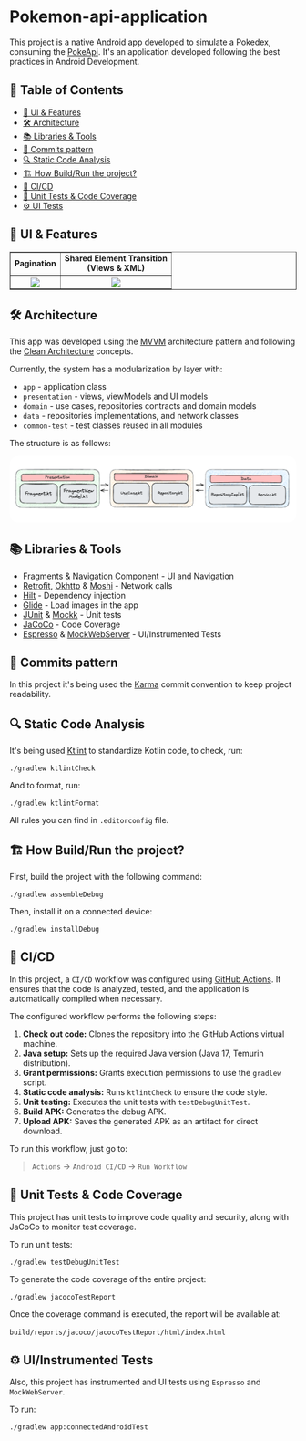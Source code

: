 # Pokemon-api-application

This project is a native Android app developed to simulate a Pokedex, consuming
the [PokeApi](https://pokeapi.co/). It's an application developed following the best practices in
Android Development.

## 📌 Table of Contents
- [📱 UI & Features](#-ui--features)
- [🛠 Architecture](#-architecture)
- [📚 Libraries & Tools](#-libraries--tools)
- [📝 Commits pattern](#-commits-pattern)
- [🔍 Static Code Analysis](#-static-code-analysis)
- [🏗️ How Build/Run the project?](#%EF%B8%8F-how-buildrun-the-project)
- [🚂 CI/CD](#-cicd)
- [🧪 Unit Tests & Code Coverage](#-unit-tests--code-coverage)
- [⚙️ UI Tests](#%EF%B8%8F-uiinstrumented-tests)

## 📱 UI & Features

<table border="1" style="border-collapse: collapse">
  <tr>
    <td align="top" valign="center">
      <b>Pagination</b>
    </td>
    <td align="center" valign="center">
      <b>
        Shared Element Transition<br>
        (Views & XML)
      </b>
    </td>
  </tr>
  <tr>
    <td align="center">
      <img align="center" width="140" src="images/pagination.gif" />
    </td>
    <td align="center">
      <img align="center" width="140" src="images/shared_element_animation.gif" />
    </td>
  </tr>
</table>

## 🛠 Architecture

This app was developed using the [MVVM](https://developer.android.com/topic/architecture)
architecture pattern and following
the [Clean Architecture](https://blog.cleancoder.com/uncle-bob/2012/08/13/the-clean-architecture.html)
concepts.

Currently, the system has a modularization by layer with:
- `app` - application class
- `presentation` - views, viewModels and UI models
- `domain` - use cases, repositories contracts and domain models
- `data` - repositories implementations, and network classes
- `common-test` - test classes reused in all modules

The structure is as follows:

<img src="images/architecture.png" width="600" style="border-radius: 15px;">

## 📚 Libraries & Tools

- [Fragments](https://developer.android.com/guide/fragments) & [Navigation Component](https://developer.android.com/guide/navigation) - UI and Navigation
- [Retrofit](https://square.github.io/retrofit/), [Okhttp](https://square.github.io/okhttp/) & [Moshi](https://github.com/square/moshi) - Network calls
- [Hilt](https://developer.android.com/training/dependency-injection/hilt-android) - Dependency injection
- [Glide](https://github.com/bumptech/glide) - Load images in the app
- [JUnit](https://junit.org/junit4/) & [Mockk](https://mockk.io/ANDROID.html) - Unit tests
- [JaCoCo](https://www.eclemma.org/jacoco/) - Code Coverage
- [Espresso](https://developer.android.com/training/testing/espresso) & [MockWebServer](https://github.com/square/okhttp/tree/master/mockwebserver) - UI/Instrumented Tests


## 📝 Commits pattern

In this project it's being used the [Karma](https://karma-runner.github.io/6.4/dev/git-commit-msg.html)
commit convention to keep project readability.

## 🔍 Static Code Analysis

It's being used [Ktlint](https://github.com/pinterest/ktlint) to standardize Kotlin code, to check,
run:

```
./gradlew ktlintCheck
```

And to format, run:

```
./gradlew ktlintFormat
```

All rules you can find in `.editorconfig` file.

## 🏗️ How Build/Run the project?

First, build the project with the following command:

```
./gradlew assembleDebug
```

Then, install it on a connected device:

```
./gradlew installDebug
```

## 🚂 CI/CD

In this project, a `CI/CD` workflow was configured using [GitHub Actions](https://docs.github.com/en/actions). It ensures that the code is analyzed, tested, and the application is automatically compiled when necessary.

The configured workflow performs the following steps:

1. **Check out code:** Clones the repository into the GitHub Actions virtual machine.
2. **Java setup:** Sets up the required Java version (Java 17, Temurin distribution).
3. **Grant permissions:** Grants execution permissions to use the `gradlew` script.
4. **Static code analysis:** Runs `ktlintCheck` to ensure the code style.
5. **Unit testing:** Executes the unit tests with `testDebugUnitTest`.
6. **Build APK:** Generates the debug APK.
7. **Upload APK:** Saves the generated APK as an artifact for direct download.

 To run this workflow, just go to:

> `Actions` -> `Android CI/CD` -> `Run Workflow`

## 🧪 Unit Tests & Code Coverage

This project has unit tests to improve code quality and security, along with JaCoCo to monitor test coverage.

To run unit tests:
```
./gradlew testDebugUnitTest
```

To generate the code coverage of the entire project:
```
./gradlew jacocoTestReport
```

Once the coverage command is executed, the report will be available at:

`build/reports/jacoco/jacocoTestReport/html/index.html`

## ⚙️ UI/Instrumented Tests

Also, this project has instrumented and UI tests using `Espresso` and `MockWebServer`.

To run:
```
./gradlew app:connectedAndroidTest
```